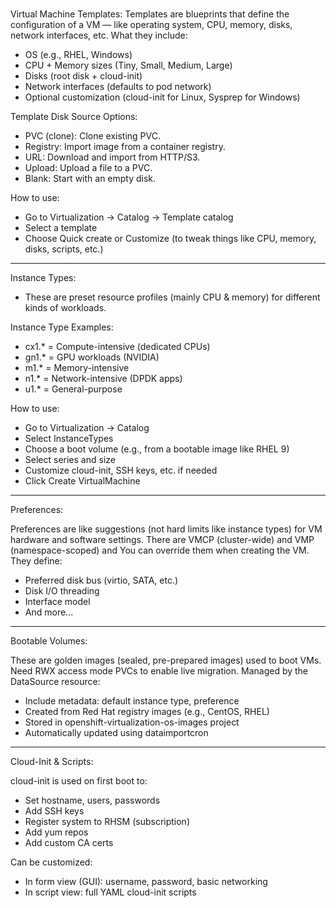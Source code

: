 ### 

Virtual Machine Templates: Templates are blueprints that define the configuration of a VM — like operating system, CPU, memory, disks, network interfaces, etc.
What they include:
- OS (e.g., RHEL, Windows)
- CPU + Memory sizes (Tiny, Small, Medium, Large)
- Disks (root disk + cloud-init)
- Network interfaces (defaults to pod network)
- Optional customization (cloud-init for Linux, Sysprep for Windows)

Template Disk Source Options:
- PVC (clone): Clone existing PVC.
- Registry: Import image from a container registry.
- URL: Download and import from HTTP/S3.
- Upload: Upload a file to a PVC.
- Blank: Start with an empty disk.

How to use:
- Go to Virtualization → Catalog → Template catalog
- Select a template
- Choose Quick create or Customize (to tweak things like CPU, memory, disks, scripts, etc.)

--- 
Instance Types:
- These are preset resource profiles (mainly CPU & memory) for different kinds of workloads.

Instance Type Examples:
- cx1.* = Compute-intensive (dedicated CPUs)
- gn1.* = GPU workloads (NVIDIA)
- m1.* = Memory-intensive
- n1.* = Network-intensive (DPDK apps)
- u1.* = General-purpose

How to use:
- Go to Virtualization → Catalog
- Select InstanceTypes
- Choose a boot volume (e.g., from a bootable image like RHEL 9)
- Select series and size
- Customize cloud-init, SSH keys, etc. if needed
- Click Create VirtualMachine
---

Preferences:

Preferences are like suggestions (not hard limits like instance types) for VM hardware and software settings. There are VMCP (cluster-wide) and VMP (namespace-scoped) and You can override them when creating the VM. They define:
- Preferred disk bus (virtio, SATA, etc.)
- Disk I/O threading
- Interface model
- And more...

---

Bootable Volumes:

These are golden images (sealed, pre-prepared images) used to boot VMs.  Need RWX access mode PVCs to enable live migration. Managed by the DataSource resource:
- Include metadata: default instance type, preference
- Created from Red Hat registry images (e.g., CentOS, RHEL)
- Stored in openshift-virtualization-os-images project
- Automatically updated using dataimportcron

---

Cloud-Init & Scripts:

cloud-init is used on first boot to:
- Set hostname, users, passwords
- Add SSH keys
- Register system to RHSM (subscription)
- Add yum repos
- Add custom CA certs

Can be customized:
- In form view (GUI): username, password, basic networking
- In script view: full YAML cloud-init scripts
